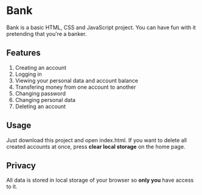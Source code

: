 # Bank

Bank is a basic HTML, CSS and JavaScript project. You can have fun with it pretending that you're a banker.

## Features

1. Creating an account
2. Logging in
3. Viewing your personal data and account balance
4. Transfering money from one account to another
5. Changing password
6. Changing personal data
7. Deleting an account

## Usage

Just download this project and open index.html. If you want to delete all created accounts at once, press **clear local storage** on the home page.

## Privacy

All data is stored in local storage of your browser so **only you** have access to it.
